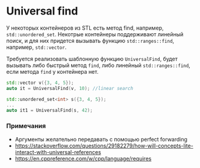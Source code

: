 # Universal find

У некоторых контейнеров из STL есть метод find, например, `std::unordered_set`. Некотрые контейнеры поддерживают линейный поиск, и для них придется вызывать функцию `std::ranges::find`, например, `std::vector`.

Требуется реализовать шаблонную функцию `UniversalFind`, будет вызывать либо быстрый метод `find`, либо линейный `std::ranges::find`, если метода `find` у контейнера нет.

```c++
std::vector v({3, 4, 5});
auto it = UniversalFind(v, 10); //linear search

std::unordered_set<int> s({3, 4, 5});
...
auto it1 = UniversalFind(s, 42);
```

### Примечания

* Аргументы желательно передавать с помощью perfect forwarding
* https://stackoverflow.com/questions/29182279/how-will-concepts-lite-interact-with-universal-references
* https://en.cppreference.com/w/cpp/language/requires
